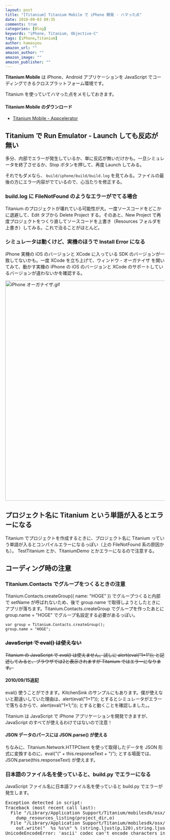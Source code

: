 ```yaml
---
layout: post
title: "[Titanium] Titanium Mobile で iPhone 開発 - ハマった点"
date: 2010-09-03 09:35
comments: true
categories: [Blog]
keywords: "iPhone, Titanium, Objective-C"
tags: [iPhone,Titanium]
author: hamasyou
amazon_url: ""
amazon_author: ""
amazon_image: ""
amazon_publisher: ""
---
```


<strong>Titanium Mobile</strong> は iPhone、Android アプリケーションを JavaScript でコーディングできるクロスプラットフォーム環境です。

Titanium を使っていてハマった点をメモしておきます。

<h4>Titanium Mobile のダウンロード</h4>

<ul><li><a href="http://www.appcelerator.com/products/titanium-mobile-application-development/" rel="external nofollow">Titanium Mobile - Appcelerator</a></li></ul>


<!-- more -->

<h2>Titanium で Run Emulator - Launch しても反応が無い</h2>

多分、内部でエラーが発生しているか、単に反応が無いだけかも。一旦シミュレータを終了させるか、Stop ボタンを押して、再度 Launch してみる。

それでもダメなら、 <code>build/iphone/build/build.log</code> を見てみる。ファイルの最後の方にエラー内容がでているので、心当たりを修正する。

<h3>build.log に FileNotFound のようなエラーがでてる場合</h3>

Titanium のプロジェクトが壊れている可能性が大。一度ソースコードをどこかに退避して、Edit タブから Delete Project する。そのあと、New Project で再度プロジェクトをつくり直してソースコードを上書き（Resources フォルダを上書き）してみる。これで治ることがほとんど。

<h3>シミュレータは動くけど、実機のほうで Install Error になる</h3>

iPhone 実機の iOS のバージョンと XCode に入っている SDK のバージョンが一致してないかも。一度 XCode を立ち上げて、ウィンドウ - オーガナイザ を開いてみて、動かす実機の iPhone の iOS のバージョンと XCode のサポートしているバージョンが違わないかを確認する。

<img alt="iPhone オーガナイザ.gif" src="http://hamasyou.com/blog/archives/images/iPhone%20%E3%82%AA%E3%83%BC%E3%82%AC%E3%83%8A%E3%82%A4%E3%82%B6.gif" width="693" class="mt-image-none" style="" />

<h2>プロジェクト名に Titanium という単語が入るとエラーになる</h2>

Titanium でプロジェクトを作成するときに、プロジェクト名に Titanium っていう単語が入るとコンパイルエラーになるっぽい（上の FileNotFound 系の原因かも）。 TestTitanium とか、TitaniumDemo とかエラーになるので注意する。

<h2>コーディング時の注意</h2>

<h3>Titanium.Contacts でグループをつくるときの注意</h3>

Titanium.Contacts.createGroup({ name: "HOGE" }) でグループつくると内部で setName が呼ばれないため、後で group.name で取得しようとしたときにアプリが落ちます。Titanium.Contacts.createGroup でグループを作ったあとに group.name = "HOGE" でグループ名設定する必要があるっぽい。

<pre class="code"><code><span class="keyword">var</span> group = Titanium.Contacts.createGroup();
group.name = <span class="literal">"HOGE"</span>;</code></pre>

<h3><s>JavaScript で eval() は使えない</s></h3>

<s>Titanium の JavaScript で <em>eval()</em> は使えません。試しに alert(eval(&quot;1+1&quot;)); と記述してみると、ブラウザでは2と表示されますが Titanium ではエラーになります。</s>

<section>

<h4>2010/09/15追記</h4>

eval() 使うことができます。KitchenSink のサンプルにもあります。僕が使えないと勘違いしていた理由は、alert(eval("1+1")); とするとシミュレータがエラーで落ちるからで、alert(eval("1+1;")); とすると動くことを確認しました。。

</section>

Titanium は JavaScript で iPhone アプリケーションを開発できますが、JavaScript のすべてが使えるわけではないので注意！

<section>

<h4>JSON データのパースには JSON.parse() が使える</h4>

ちなみに、Titanium.Network.HTTPClient を使って取得したデータを JSON 形式に変換するのに、eval(&quot;(&quot; + this.responseText + &quot;)&quot;); とする場面では、JSON.parse(this.responseText) が使えます。

</section>

<h3>日本語のファイル名を使っていると、build.py でエラーになる</h3>

JavaScript ファイル名に日本語ファイル名を使っていると build.py でエラーが発生します。

<pre class="console">Exception detected in script:
Traceback (most recent call last):
  File "/Library/Application Support/Titanium/mobilesdk/osx/1.4.0/iphone/builder.py", line 707, in main
    dump_resources_listing(project_dir,o)
  File "/Library/Application Support/Titanium/mobilesdk/osx/1.4.0/iphone/builder.py", line 157, in dump_resources_listing
    out.write("  %s %s\n" % (string.ljust(p,120),string.ljust(s,8)))
UnicodeEncodeError: 'ascii' codec can't encode characters in position 25-30: ordinal not in range(128)</pre>




